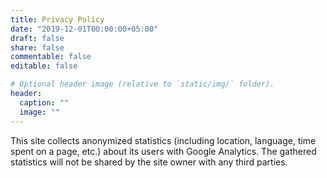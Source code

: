 ```yaml
---
title: Privacy Policy
date: "2019-12-01T00:00:00+05:00"
draft: false
share: false
commentable: false
editable: false

# Optional header image (relative to `static/img/` folder).
header:
  caption: ""
  image: ""
---
```

This site collects anonymized statistics (including location, language, time spent on a page, etc.) about its users with Google Analytics. The gathered statistics will not be shared by the site owner with any third parties.
